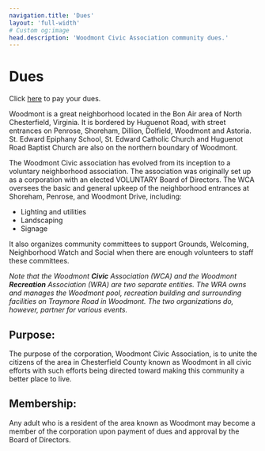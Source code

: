 ```yaml
---
navigation.title: 'Dues'
layout: 'full-width'
# Custom og:image
head.description: 'Woodmont Civic Association community dues.'
---
```


# Dues

Click [here](https://pay.woodmontbonair.com) to pay your dues.

Woodmont is a great neighborhood located in the Bon Air area of North Chesterfield, Virginia. It is bordered by Huguenot Road, with street entrances on Penrose, Shoreham, Dillion, Dolfield, Woodmont and Astoria. St. Edward Epiphany School, St. Edward Catholic Church and Huguenot Road Baptist Church are also on the northern boundary of Woodmont.

The Woodmont Civic association has evolved from its inception to a voluntary neighborhood association. The association was originally set up as a corporation with an elected VOLUNTARY Board of Directors. The WCA oversees the basic and general upkeep of the neighborhood entrances at Shoreham, Penrose, and Woodmont Drive, including:

- Lighting and utilities
- Landscaping
- Signage

It also organizes community committees to support Grounds, Welcoming, Neighborhood Watch and Social when there are enough volunteers to staff these committees. 

_Note that the Woodmont **Civic** Association (WCA) and the Woodmont **Recreation** Association (WRA) are two separate entities. The WRA owns and manages the Woodmont pool, recreation building and surrounding facilities on Traymore Road in Woodmont. The two organizations do, however, partner for various events._

## Purpose:

The purpose of the corporation, Woodmont Civic Association, is to unite the citizens of the area in Chesterfield County known as Woodmont in all civic efforts with such efforts being directed toward making this community a better place to live.

## Membership:

Any adult who is a resident of the area known as Woodmont may become a member of the corporation upon payment of dues and approval by the Board of Directors.
